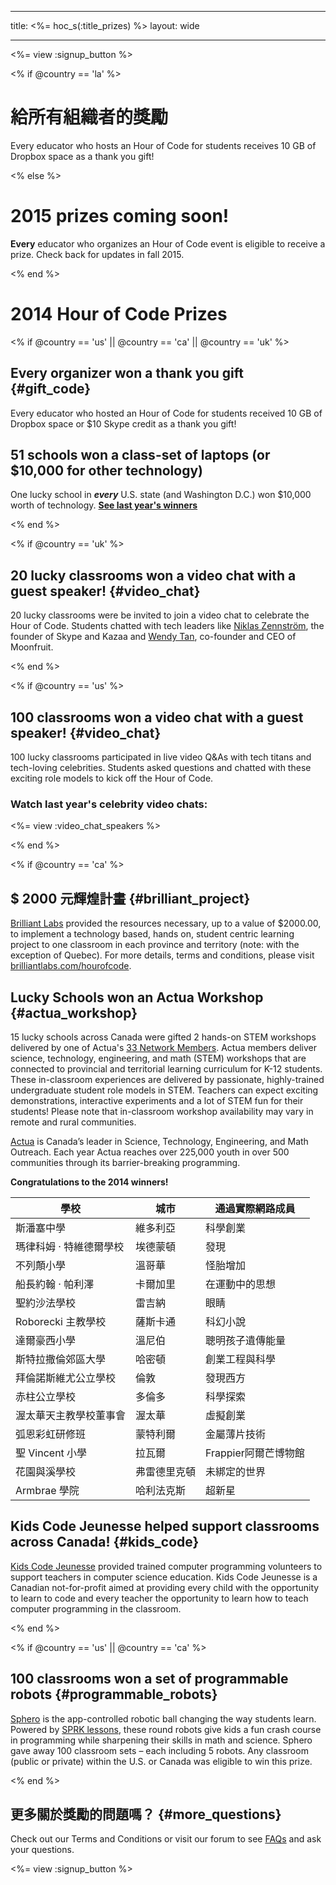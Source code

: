 * * *

title: <%= hoc_s(:title_prizes) %> layout: wide

* * *

<%= view :signup_button %>

<% if @country == 'la' %>

# 給所有組織者的獎勵

Every educator who hosts an Hour of Code for students receives 10 GB of Dropbox space as a thank you gift!

<% else %>

# 2015 prizes coming soon!

**Every** educator who organizes an Hour of Code event is eligible to receive a prize. Check back for updates in fall 2015.

<% end %>

# 2014 Hour of Code Prizes

<% if @country == 'us' || @country == 'ca' || @country == 'uk' %>

## Every organizer won a thank you gift {#gift_code}

Every educator who hosted an Hour of Code for students received 10 GB of Dropbox space or $10 Skype credit as a thank you gift!

## 51 schools won a class-set of laptops (or $10,000 for other technology)

One lucky school in ***every*** U.S. state (and Washington D.C.) won $10,000 worth of technology. [**See last year's winners**](http://codeorg.tumblr.com/post/104109522378/prize-winners)

<% end %>

<% if @country == 'uk' %>

## 20 lucky classrooms won a video chat with a guest speaker! {#video_chat}

20 lucky classrooms were be invited to join a video chat to celebrate the Hour of Code. Students chatted with tech leaders like [Niklas Zennström](https://www.youtube.com/watch?v=28Uiam6mFeI), the founder of Skype and Kazaa and [Wendy Tan](https://www.youtube.com/watch?v=Xzh54UPe4qg), co-founder and CEO of Moonfruit.

<% end %>

<% if @country == 'us' %>

## 100 classrooms won a video chat with a guest speaker! {#video_chat}

100 lucky classrooms participated in live video Q&As with tech titans and tech-loving celebrities. Students asked questions and chatted with these exciting role models to kick off the Hour of Code.

### Watch last year's celebrity video chats:

<%= view :video_chat_speakers %>

<% end %>

<% if @country == 'ca' %>

## $ 2000 元輝煌計畫 {#brilliant_project}

[Brilliant Labs](http://brilliantlabs.com/hourofcode) provided the resources necessary, up to a value of $2000.00, to implement a technology based, hands on, student centric learning project to one classroom in each province and territory (note: with the exception of Quebec). For more details, terms and conditions, please visit [brilliantlabs.com/hourofcode](http://brilliantlabs.com/hourofcode).

## Lucky Schools won an Actua Workshop {#actua_workshop}

15 lucky schools across Canada were gifted 2 hands-on STEM workshops delivered by one of Actua's [33 Network Members](http://www.actua.ca/about-members/). Actua members deliver science, technology, engineering, and math (STEM) workshops that are connected to provincial and territorial learning curriculum for K-12 students. These in-classroom experiences are delivered by passionate, highly-trained undergraduate student role models in STEM. Teachers can expect exciting demonstrations, interactive experiments and a lot of STEM fun for their students! Please note that in-classroom workshop availability may vary in remote and rural communities.

[Actua](http://actua.ca/) is Canada’s leader in Science, Technology, Engineering, and Math Outreach. Each year Actua reaches over 225,000 youth in over 500 communities through its barrier-breaking programming.

**Congratulations to the 2014 winners!**

| 學校             | 城市     | 通過實際網路成員       |
| -------------- | ------ | -------------- |
| 斯潘塞中學          | 維多利亞   | 科學創業           |
| 瑪律科姆 · 特維德爾學校  | 埃德蒙頓   | 發現             |
| 不列顛小學          | 溫哥華    | 怪胎增加           |
| 船長約翰 · 帕利澤     | 卡爾加里   | 在運動中的思想        |
| 聖約沙法學校         | 雷吉納    | 眼睛             |
| Roborecki 主教學校 | 薩斯卡通   | 科幻小說           |
| 達爾豪西小學         | 溫尼伯    | 聰明孩子遺傳能量       |
| 斯特拉撒倫郊區大學      | 哈密頓    | 創業工程與科學        |
| 拜倫諾斯維尤公立學校     | 倫敦     | 發現西方           |
| 赤柱公立學校         | 多倫多    | 科學探索           |
| 渥太華天主教學校董事會    | 渥太華    | 虛擬創業           |
| 弧恩彩虹研修班        | 蒙特利爾   | 金屬薄片技術         |
| 聖 Vincent 小學   | 拉瓦爾    | Frappier阿爾芒博物館 |
| 花園與溪學校         | 弗雷德里克頓 | 未綁定的世界         |
| Armbrae 學院     | 哈利法克斯  | 超新星            |

## Kids Code Jeunesse helped support classrooms across Canada! {#kids_code}

[Kids Code Jeunesse](http://www.kidscodejeunesse.org) provided trained computer programming volunteers to support teachers in computer science education. Kids Code Jeunesse is a Canadian not-for-profit aimed at providing every child with the opportunity to learn to code and every teacher the opportunity to learn how to teach computer programming in the classroom.

<% end %>

<% if @country == 'us' || @country == 'ca' %>

## 100 classrooms won a set of programmable robots {#programmable_robots}

[Sphero](http://www.gosphero.com/) is the app-controlled robotic ball changing the way students learn. Powered by [SPRK lessons](http://www.gosphero.com/education/), these round robots give kids a fun crash course in programming while sharpening their skills in math and science. Sphero gave away 100 classroom sets – each including 5 robots. Any classroom (public or private) within the U.S. or Canada was eligible to win this prize.

<% end %>

## 更多關於獎勵的問題嗎？ {#more_questions}

Check out our Terms and Conditions</a> or visit our forum to see [FAQs](http://support.code.org) and ask your questions.

<%= view :signup_button %>